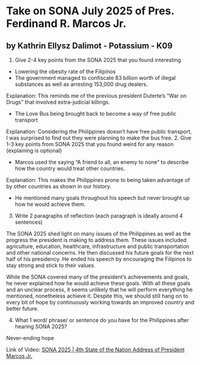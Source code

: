 # Take on SONA July 2025 of Pres. Ferdinand R. Marcos Jr.
## by Kathrin Ellysz Dalimot - Potassium - K09
1.  Give 2-4 key points from the SONA 2025 that you found interesting
* Lowering the obesity rate of the Filipinos
* The government managed to confiscate 83 billion worth of illegal substances as well as arresting 153,000 drug dealers.

Explanation: This reminds me of the previous president Duterte’s “War on Drugs” that involved extra-judicial killings.  
* The Love Bus being brought back to become a way of free public transport

Explanation: Considering the Philippines doesn’t have free public transport, I was surprised to find out they were planning to make the bus free.
2.  Give 1-3 key points from SONA 2025 that you found weird for any reason (explaining is optional)
* Marcos used the saying “A friend to all, an enemy to none” to describe how the country would treat other countries.

Explanation: This makes the Philippines prone to being taken advantage of by other countries as shown in our history.
* He mentioned many goals throughout his speech but never brought up how he would achieve them.
 
3.  Write 2 paragraphs of reflection (each paragraph is ideally around 4 sentences)
          
The SONA 2025 shed light on many issues of the Philippines as well as the progress the president is making to address them.  These issues included agriculture, education, healthcare, infrastructure and public transportation and other national concerns.  He then discussed his future goals for the next half of his presidency.  He ended his speech by encouraging the Filipinos to stay strong and stick to their values.

     
While the SONA covered many of the president’s achievements and goals, he never explained how he would achieve these goals. With all these goals and an unclear process, it seems unlikely that he will perform everything he mentioned, nonetheless achieve it.  Despite this, we should still hang on to every bit of hope by continuously working towards an improved country and better future.

4.  What 1 word/ phrase/ or sentence do you have for the Philippines after hearing SONA 2025?

Never-ending hope

Link of Video: [SONA 2025 | 4th State of the Nation Address of President Marcos Jr.](https://www.youtube.com/live/KRKIhxpmJxo?si=nBNpeEl1yJpCmCCt)


